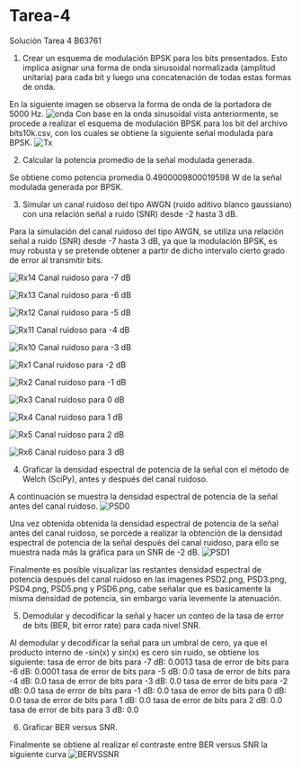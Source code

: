 # Tarea-4
Solución Tarea 4 B63761

1) Crear un esquema de modulación BPSK para los bits presentados. Esto implica asignar una forma de onda sinusoidal normalizada (amplitud unitaria) para cada bit y luego una concatenación de todas estas formas de onda.

En la siguiente imagen se observa la forma de onda de la portadora de 5000 Hz.
![onda](onda.png)
Con base en la onda sinusoidal vista anteriormente, se procede a realizar el esquema de modulación BPSK para los bit del archivo bits10k.csv, con los cuales se obtiene la siguiente señal modulada  para BPSK.
![Tx](Tx.png)

2) Calcular la potencia promedio de la señal modulada generada.

Se obtiene como potencia promedia 0.4900009800019598 W de la señal modulada generada por BPSK. 

3) Simular un canal ruidoso del tipo AWGN (ruido aditivo blanco gaussiano) con una relación señal a ruido (SNR) desde -2 hasta 3 dB.

Para la simulación del canal ruidoso del tipo AWGN, se utiliza una relación señal a ruido (SNR) desde -7 hasta 3 dB, ya que la modulación BPSK, es muy robusta y se pretende obtener a partir de dicho intervalo cierto grado de error al transmitir bits.

![Rx14](Rx14.png)
Canal ruidoso para -7 dB

![Rx13](Rx13.png)
Canal ruidoso para -6 dB

![Rx12](Rx12.png)
Canal ruidoso para -5 dB

![Rx11](Rx11.png)
Canal ruidoso para -4 dB

![Rx10](Rx10.png)
Canal ruidoso para -3 dB

![Rx1](Rx1.png)
Canal ruidoso para -2 dB

![Rx2](Rx2.png)
Canal ruidoso para -1 dB

![Rx3](Rx3.png)
Canal ruidoso para 0 dB

![Rx4](Rx4.png)
Canal ruidoso para 1 dB

![Rx5](Rx5.png)
Canal ruidoso para 2 dB

![Rx6](Rx6.png)
Canal ruidoso para 3 dB


4) Graficar la densidad espectral de potencia de la señal con el método de Welch (SciPy), antes y después del canal ruidoso.

A continuación se muestra la densidad espectral de potencia de la señal antes del canal ruidoso.
![PSD0](PSD0.png)

Una vez obtenida obtenida la densidad espectral de potencia de la señal antes del canal ruidoso, se porcede a realizar la obtención de la densidad espectral de potencia de la señal después del canal ruidoso, para ello se muestra nada más la gráfica para un SNR de -2 dB.
![PSD1](PSD1.png)

Finalmente es posible visualizar las restantes densidad espectral de potencia después del canal ruidoso en las imagenes PSD2.png, PSD3.png, PSD4.png, PSD5.png y PSD6.png, cabe señalar que es basicamente la misma densidad de potencia, sin embargo varía levemente la atenuación.

5)  Demodular y decodificar la señal y hacer un conteo de la tasa de error de bits (BER, bit error rate) para cada nivel SNR.

Al demodular y decodificar la señal para un umbral de cero, ya que el producto interno de -sin(x) y sin(x) es cero sin ruido, se obtiene los siguiente:
tasa de error de bits para -7 dB:  0.0013
tasa de error de bits para -6 dB:  0.0001
tasa de error de bits para -5 dB:  0.0
tasa de error de bits para -4 dB:  0.0
tasa de error de bits para -3 dB:  0.0
tasa de error de bits para -2 dB:  0.0
tasa de error de bits para -1 dB:  0.0
tasa de error de bits para 0 dB:  0.0
tasa de error de bits para 1 dB:  0.0
tasa de error de bits para 2 dB:  0.0
tasa de error de bits para 3 dB:  0.0

6) Graficar BER versus SNR.

Finalmente se obtiene al realizar el contraste entre BER versus SNR la siguiente curva
![BERVSSNR](BERVSSNR.png)

